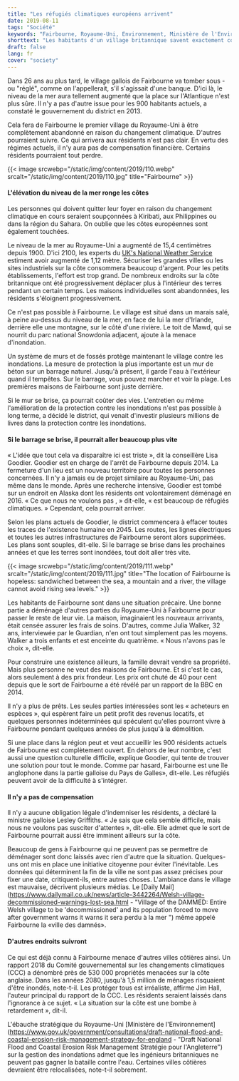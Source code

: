 ```yaml
---
title: "Les réfugiés climatiques européens arrivent"
date: 2019-08-11
tags: "Société"
keywords: "Fairbourne, Royaume-Uni, Environnement, Ministère de l'Environnement, Côte, Climat, Dommages environnementaux, Réchauffement climatique, Niveau de la mer"
shorttext: "Les habitants d'un village britannique savent exactement combien de temps il leur reste avant que leur village ne soit abandonné."
draft: false
lang: fr
cover: "society"
---
```


Dans 26 ans au plus tard, le village gallois de Fairbourne va tomber sous - ou "réglé", comme on l'appellerait, s'il s'agissait d'une banque. D'ici là, le niveau de la mer aura tellement augmenté que la place sur l'Atlantique n'est plus sûre. Il n'y a pas d'autre issue pour les 900 habitants actuels, a constaté le gouvernement du district en 2013.

Cela fera de Fairbourne le premier village du Royaume-Uni à être complètement abandonné en raison du changement climatique. D'autres pourraient suivre. Ce qui arrivera aux résidents n'est pas clair. En vertu des régimes actuels, il n'y aura pas de compensation financière. Certains résidents pourraient tout perdre.

{{< image srcwebp="/static/img/content/2019/110.webp" srcalt="/static/img/content/2019/110.jpg" title="Fairbourne" >}}

#### L'élévation du niveau de la mer ronge les côtes

Les personnes qui doivent quitter leur foyer en raison du changement climatique en cours seraient soupçonnées à Kiribati, aux Philippines ou dans la région du Sahara. On oublie que les côtes européennes sont également touchées.

Le niveau de la mer au Royaume-Uni a augmenté de 15,4 centimètres depuis 1900. D'ici 2100, les experts du [UK's National Weather Service](https://www.metoffice.gov.uk/pub/data/weather/uk/ukcp18/science-reports/UKCP18-Overview-report.pdf "UKCP18 Science Overview Report") estiment avoir augmenté de 1,12 mètre. Sécuriser les grandes villes ou les sites industriels sur la côte consommera beaucoup d'argent. Pour les petits établissements, l'effort est trop grand. De nombreux endroits sur la côte britannique ont été progressivement déplacer plus à l'intérieur des terres pendant un certain temps. Les maisons individuelles sont abandonnées, les résidents s'éloignent progressivement.

Ce n'est pas possible à Fairbourne. Le village est situé dans un marais salé, à peine au-dessus du niveau de la mer, en face de lui la mer d'Irlande, derrière elle une montagne, sur le côté d'une rivière. Le toit de Mawd, qui se nourrit du parc national Snowdonia adjacent, ajoute à la menace d'inondation.

Un système de murs et de fossés protège maintenant le village contre les inondations. La mesure de protection la plus importante est un mur de béton sur un barrage naturel. Jusqu'à présent, il garde l'eau à l'extérieur quand il tempêtes. Sur le barrage, vous pouvez marcher et voir la plage. Les premières maisons de Fairbourne sont juste derrière.

Si le mur se brise, ça pourrait coûter des vies. L'entretien ou même l'amélioration de la protection contre les inondations n'est pas possible à long terme, a décidé le district, qui venait d'investir plusieurs millions de livres dans la protection contre les inondations.

#### Si le barrage se brise, il pourrait aller beaucoup plus vite

« L'idée que tout cela va disparaître ici est triste », dit la conseillère Lisa Goodier. Goodier est en charge de l'arrêt de Fairbourne depuis 2014. La fermeture d'un lieu est un nouveau territoire pour toutes les personnes concernées. Il n'y a jamais eu de projet similaire au Royaume-Uni, pas même dans le monde. Après une recherche intensive, Goodier est tombé sur un endroit en Alaska dont les résidents ont volontairement déménagé en 2016. « Ce que nous ne voulons pas , » dit-elle, « est beaucoup de réfugiés climatiques. » Cependant, cela pourrait arriver.

Selon les plans actuels de Goodier, le district commencera à effacer toutes les traces de l'existence humaine en 2045. Les routes, les lignes électriques et toutes les autres infrastructures de Fairbourne seront alors supprimées. Les plans sont souples, dit-elle. Si le barrage se brise dans les prochaines années et que les terres sont inondées, tout doit aller très vite.

{{< image srcwebp="/static/img/content/2019/111.webp" srcalt="/static/img/content/2019/111.jpg" title="The location of Fairbourne is hopeless: sandwiched between the sea, a mountain and a river, the village cannot avoid rising sea levels." >}}

Les habitants de Fairbourne sont dans une situation précaire. Une bonne partie a déménagé d'autres parties du Royaume-Uni à Fairbourne pour passer le reste de leur vie. La maison, imaginaient les nouveaux arrivants, était censée assurer les frais de soins. D'autres, comme Julia Walker, 32 ans, interviewée par le Guardian, n'en ont tout simplement pas les moyens. Walker a trois enfants et est enceinte du quatrième. « Nous n'avons pas le choix », dit-elle.

Pour construire une existence ailleurs, la famille devrait vendre sa propriété. Mais plus personne ne veut des maisons de Fairbourne. Et si c'est le cas, alors seulement à des prix frondeur. Les prix ont chuté de 40 pour cent depuis que le sort de Fairbourne a été révélé par un rapport de la BBC en 2014.

Il n'y a plus de prêts. Les seules parties intéressées sont les « acheteurs en espèces », qui espèrent faire un petit profit des revenus locatifs, et quelques personnes indéterminées qui spéculent qu'elles pourront vivre à Fairbourne pendant quelques années de plus jusqu'à la démolition.

Si une place dans la région peut et veut accueillir les 900 résidents actuels de Fairbourne est complètement ouvert. En dehors de leur nombre, c'est aussi une question culturelle difficile, explique Goodier, qui tente de trouver une solution pour tout le monde. Comme par hasard, Fairbourne est une île anglophone dans la partie galloise du Pays de Galles», dit-elle. Les réfugiés peuvent avoir de la difficulté à s'intégrer.

#### Il n'y a pas de compensation

Il n'y a aucune obligation légale d'indemniser les résidents, a déclaré la ministre galloise Lesley Griffiths. « Je sais que cela semble difficile, mais nous ne voulons pas susciter d'attentes », dit-elle. Elle admet que le sort de Fairbourne pourrait aussi être imminent ailleurs sur la côte.

Beaucoup de gens à Fairbourne qui ne peuvent pas se permettre de déménager sont donc laissés avec rien d'autre que la situation. Quelques-uns ont mis en place une initiative citoyenne pour éviter l'inévitable. Les données qui déterminent la fin de la ville ne sont pas assez précises pour fixer une date, critiquent-ils, entre autres choses. L'ambiance dans le village est mauvaise, décrivent plusieurs médias. Le [Daily Mail](https://www.dailymail.co.uk/news/article-3442264/Welsh-village-decommissioned-warnings-lost-sea.html - "Village of the DAMMED: Entire Welsh village to be 'decommissioned' and its population forced to move after government warns it warns it sera perdu à la mer ") même appelé Fairbourne la «ville des damnés».

#### D'autres endroits suivront

Ce qui est déjà connu à Fairbourne menace d'autres villes côtières ainsi. Un rapport 2018 du Comité gouvernemental sur les changements climatiques (CCC) a dénombré près de 530 000 propriétés menacées sur la côte anglaise. Dans les années 2080, jusqu'à 1,5 million de ménages risquaient d'être inondés, note-t-il. Les protéger tous est irréaliste, affirme Jim Hall, l'auteur principal du rapport de la CCC. Les résidents seraient laissés dans l'ignorance à ce sujet. « La situation sur la côte est une bombe à retardement », dit-il.

L'ébauche stratégique du Royaume-Uni [Ministère de l'Environnement](https://www.gov.uk/government/consultations/draft-national-flood-and-coastal-erosion-risk-management-strategy-for-england - "Draft National Flood and Coastal Erosion Risk Management Stratégie pour l'Angleterre") sur la gestion des inondations admet que les ingénieurs britanniques ne peuvent pas gagner la bataille contre l'eau. Certaines villes côtières devraient être relocalisées, note-t-il sobrement.

